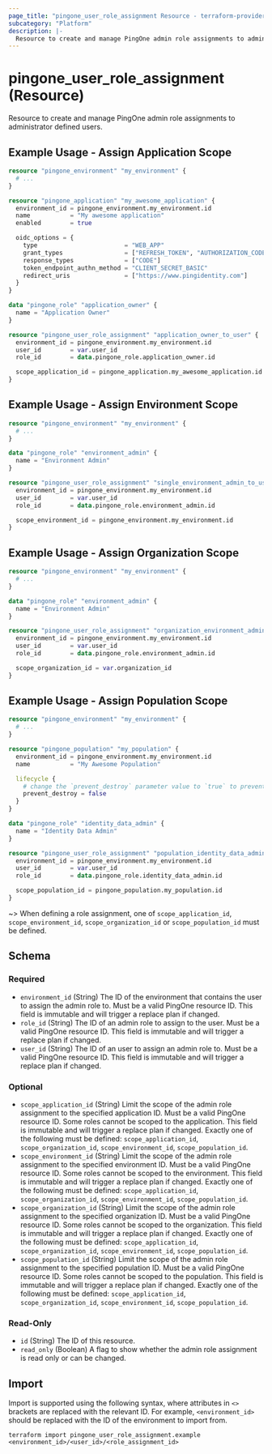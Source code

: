 ```yaml
---
page_title: "pingone_user_role_assignment Resource - terraform-provider-pingone"
subcategory: "Platform"
description: |-
  Resource to create and manage PingOne admin role assignments to administrator defined users.
---
```


# pingone_user_role_assignment (Resource)

Resource to create and manage PingOne admin role assignments to administrator defined users.

## Example Usage - Assign Application Scope

```terraform
resource "pingone_environment" "my_environment" {
  # ...
}

resource "pingone_application" "my_awesome_application" {
  environment_id = pingone_environment.my_environment.id
  name           = "My awesome application"
  enabled        = true

  oidc_options = {
    type                        = "WEB_APP"
    grant_types                 = ["REFRESH_TOKEN", "AUTHORIZATION_CODE"]
    response_types              = ["CODE"]
    token_endpoint_authn_method = "CLIENT_SECRET_BASIC"
    redirect_uris               = ["https://www.pingidentity.com"]
  }
}

data "pingone_role" "application_owner" {
  name = "Application Owner"
}

resource "pingone_user_role_assignment" "application_owner_to_user" {
  environment_id = pingone_environment.my_environment.id
  user_id        = var.user_id
  role_id        = data.pingone_role.application_owner.id

  scope_application_id = pingone_application.my_awesome_application.id
}
```

## Example Usage - Assign Environment Scope

```terraform
resource "pingone_environment" "my_environment" {
  # ...
}

data "pingone_role" "environment_admin" {
  name = "Environment Admin"
}

resource "pingone_user_role_assignment" "single_environment_admin_to_user" {
  environment_id = pingone_environment.my_environment.id
  user_id        = var.user_id
  role_id        = data.pingone_role.environment_admin.id

  scope_environment_id = pingone_environment.my_environment.id
}
```

## Example Usage - Assign Organization Scope

```terraform
resource "pingone_environment" "my_environment" {
  # ...
}

data "pingone_role" "environment_admin" {
  name = "Environment Admin"
}

resource "pingone_user_role_assignment" "organization_environment_admin_to_user" {
  environment_id = pingone_environment.my_environment.id
  user_id        = var.user_id
  role_id        = data.pingone_role.environment_admin.id

  scope_organization_id = var.organization_id
}
```

## Example Usage - Assign Population Scope

```terraform
resource "pingone_environment" "my_environment" {
  # ...
}

resource "pingone_population" "my_population" {
  environment_id = pingone_environment.my_environment.id
  name           = "My Awesome Population"

  lifecycle {
    # change the `prevent_destroy` parameter value to `true` to prevent this data carrying resource from being destroyed
    prevent_destroy = false
  }
}

data "pingone_role" "identity_data_admin" {
  name = "Identity Data Admin"
}

resource "pingone_user_role_assignment" "population_identity_data_admin_to_user" {
  environment_id = pingone_environment.my_environment.id
  user_id        = var.user_id
  role_id        = data.pingone_role.identity_data_admin.id

  scope_population_id = pingone_population.my_population.id
}
```

~> When defining a role assignment, one of `scope_application_id`, `scope_environment_id`, `scope_organization_id` or `scope_population_id` must be defined.

<!-- schema generated by tfplugindocs -->
## Schema

### Required

- `environment_id` (String) The ID of the environment that contains the user to assign the admin role to.  Must be a valid PingOne resource ID.  This field is immutable and will trigger a replace plan if changed.
- `role_id` (String) The ID of an admin role to assign to the user.  Must be a valid PingOne resource ID.  This field is immutable and will trigger a replace plan if changed.
- `user_id` (String) The ID of an user to assign an admin role to.  Must be a valid PingOne resource ID.  This field is immutable and will trigger a replace plan if changed.

### Optional

- `scope_application_id` (String) Limit the scope of the admin role assignment to the specified application ID.  Must be a valid PingOne resource ID.  Some roles cannot be scoped to the application.  This field is immutable and will trigger a replace plan if changed.  Exactly one of the following must be defined: `scope_application_id`, `scope_organization_id`, `scope_environment_id`, `scope_population_id`.
- `scope_environment_id` (String) Limit the scope of the admin role assignment to the specified environment ID.  Must be a valid PingOne resource ID.  Some roles cannot be scoped to the environment.  This field is immutable and will trigger a replace plan if changed.  Exactly one of the following must be defined: `scope_application_id`, `scope_organization_id`, `scope_environment_id`, `scope_population_id`.
- `scope_organization_id` (String) Limit the scope of the admin role assignment to the specified organization ID.  Must be a valid PingOne resource ID.  Some roles cannot be scoped to the organization.  This field is immutable and will trigger a replace plan if changed.  Exactly one of the following must be defined: `scope_application_id`, `scope_organization_id`, `scope_environment_id`, `scope_population_id`.
- `scope_population_id` (String) Limit the scope of the admin role assignment to the specified population ID.  Must be a valid PingOne resource ID.  Some roles cannot be scoped to the population.  This field is immutable and will trigger a replace plan if changed.  Exactly one of the following must be defined: `scope_application_id`, `scope_organization_id`, `scope_environment_id`, `scope_population_id`.

### Read-Only

- `id` (String) The ID of this resource.
- `read_only` (Boolean) A flag to show whether the admin role assignment is read only or can be changed.

## Import

Import is supported using the following syntax, where attributes in `<>` brackets are replaced with the relevant ID.  For example, `<environment_id>` should be replaced with the ID of the environment to import from.

```shell
terraform import pingone_user_role_assignment.example <environment_id>/<user_id>/<role_assignment_id>
```
